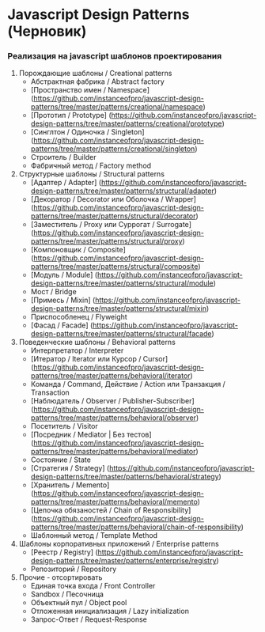 # Javascript Design Patterns (Черновик)

### Реализация на javascript шаблонов проектирования

1. Порождающие шаблоны / Creational patterns
    + Абстрактная фабрика / Abstract factory
    + [Пространство имен / Namespace] (https://github.com/instanceofpro/javascript-design-patterns/tree/master/patterns/creational/namespace)
    + [Прототип / Prototype] (https://github.com/instanceofpro/javascript-design-patterns/tree/master/patterns/creational/prototype)
    + [Синглтон / Одиночка / Singleton] (https://github.com/instanceofpro/javascript-design-patterns/tree/master/patterns/creational/singleton)
    + Строитель / Builder
    + Фабричный метод / Factory method
2. Структурные шаблоны / Structural patterns
    + [Адаптер / Adapter] (https://github.com/instanceofpro/javascript-design-patterns/tree/master/patterns/structural/adapter)
    + [Декоратор / Decorator или Оболочка / Wrapper] (https://github.com/instanceofpro/javascript-design-patterns/tree/master/patterns/structural/decorator)
    + [Заместитель / Proxy или Суррогат / Surrogate] (https://github.com/instanceofpro/javascript-design-patterns/tree/master/patterns/structural/proxy)
    + [Компоновщик / Composite] (https://github.com/instanceofpro/javascript-design-patterns/tree/master/patterns/structural/composite)
    + [Модуль / Module] (https://github.com/instanceofpro/javascript-design-patterns/tree/master/patterns/structural/module)
    + Мост / Bridge
    + [Примесь / Mixin] (https://github.com/instanceofpro/javascript-design-patterns/tree/master/patterns/structural/mixin)
    + Приспособленец / Flyweight
    + [Фасад / Facade] (https://github.com/instanceofpro/javascript-design-patterns/tree/master/patterns/structural/facade)
3. Поведенческие шаблоны / Behavioral patterns
    + Интерпретатор / Interpreter
    + [Итератор / Iterator или Курсор / Cursor] (https://github.com/instanceofpro/javascript-design-patterns/tree/master/patterns/behavioral/iterator)
    + Команда / Command, Действие / Action или Транзакция / Transaction
    + [Наблюдатель / Observer / Publisher-Subscriber] (https://github.com/instanceofpro/javascript-design-patterns/tree/master/patterns/behavioral/observer)
    + Посетитель / Visitor
    + [Посредник / Mediator | Без тестов] (https://github.com/instanceofpro/javascript-design-patterns/tree/master/patterns/behavioral/mediator)
    + Состояние / State
    + [Стратегия / Strategy] (https://github.com/instanceofpro/javascript-design-patterns/tree/master/patterns/behavioral/strategy)
    + [Хранитель / Memento] (https://github.com/instanceofpro/javascript-design-patterns/tree/master/patterns/behavioral/memento)
    + [Цепочка обязаностей / Chain of Responsibility] (https://github.com/instanceofpro/javascript-design-patterns/tree/master/patterns/behavioral/chain-of-responsibility)
    + Шаблонный метод / Template Method
4. Шаблоны корпоративных приложений / Enterprise patterns
    + [Реестр / Registry] (https://github.com/instanceofpro/javascript-design-patterns/tree/master/patterns/enterprise/registry)
    + Репозиторий / Repository
5. Прочие - отсортировать
    + Единая точка входа / Front Controller
    + Sandbox / Песочница
    + Объектный пул / Object pool
    + Отложенная инициализация / Lazy initialization
    + Запрос-Ответ / Request-Response